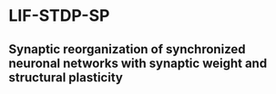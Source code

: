 # LIF-STDP-SP
## Synaptic reorganization of synchronized neuronal networks with synaptic weight and structural plasticity
